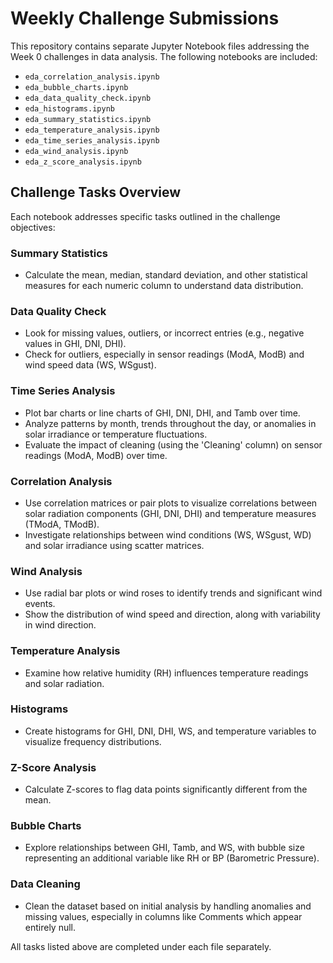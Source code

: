 # Weekly Challenge Submissions

This repository contains separate Jupyter Notebook files addressing the Week 0 challenges in data analysis. The following notebooks are included:

- `eda_correlation_analysis.ipynb`
- `eda_bubble_charts.ipynb`
- `eda_data_quality_check.ipynb`
- `eda_histograms.ipynb`
- `eda_summary_statistics.ipynb`
- `eda_temperature_analysis.ipynb`
- `eda_time_series_analysis.ipynb`
- `eda_wind_analysis.ipynb`
- `eda_z_score_analysis.ipynb`

## Challenge Tasks Overview

Each notebook addresses specific tasks outlined in the challenge objectives:

### Summary Statistics
- Calculate the mean, median, standard deviation, and other statistical measures for each numeric column to understand data distribution.

### Data Quality Check
- Look for missing values, outliers, or incorrect entries (e.g., negative values in GHI, DNI, DHI).
- Check for outliers, especially in sensor readings (ModA, ModB) and wind speed data (WS, WSgust).

### Time Series Analysis
- Plot bar charts or line charts of GHI, DNI, DHI, and Tamb over time.
- Analyze patterns by month, trends throughout the day, or anomalies in solar irradiance or temperature fluctuations.
- Evaluate the impact of cleaning (using the 'Cleaning' column) on sensor readings (ModA, ModB) over time.

### Correlation Analysis
- Use correlation matrices or pair plots to visualize correlations between solar radiation components (GHI, DNI, DHI) and temperature measures (TModA, TModB).
- Investigate relationships between wind conditions (WS, WSgust, WD) and solar irradiance using scatter matrices.

### Wind Analysis
- Use radial bar plots or wind roses to identify trends and significant wind events.
- Show the distribution of wind speed and direction, along with variability in wind direction.

### Temperature Analysis
- Examine how relative humidity (RH) influences temperature readings and solar radiation.

### Histograms
- Create histograms for GHI, DNI, DHI, WS, and temperature variables to visualize frequency distributions.

### Z-Score Analysis
- Calculate Z-scores to flag data points significantly different from the mean.

### Bubble Charts
- Explore relationships between GHI, Tamb, and WS, with bubble size representing an additional variable like RH or BP (Barometric Pressure).

### Data Cleaning
- Clean the dataset based on initial analysis by handling anomalies and missing values, especially in columns like Comments which appear entirely null.

All tasks listed above are completed under each file separately.